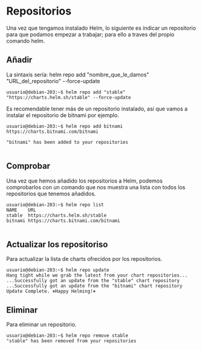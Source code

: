 # Repositorios

Una vez que tengamos instalado Helm, lo siguiente es indicar un repositorio para que podamos empezar a trabajar; para ello a traves del propio comando helm.

## Añadir
La sintaxis sería:
helm repo add "nombre_que_le_damos" "URL_del_repositorio" --force-update
~~~
usuario@debian-203:~$ helm repo add "stable" "https://charts.helm.sh/stable" --force-update
~~~
Es recomendable tener más de un repositorio instalado, así que  vamos a instalar el repositorio de bitnami por ejemplo.

~~~
usuario@debian-203:~$ helm repo add bitnami https://charts.bitnami.com/bitnami

"bitnami" has been added to your repositories


~~~

## Comprobar
Una vez que hemos añadido los repositorios a Helm, podemos comprobarlos con un comando que nos muestra una lista con todos los repositorios que tenemos añadidos.

~~~
usuario@debian-203:~$ helm repo list
NAME   	URL                               
stable 	https://charts.helm.sh/stable     
bitnami	https://charts.bitnami.com/bitnami


~~~

## Actualizar los repositoriso
Para actualizar la lista de charts ofrecidos por los repositorios.

~~~
usuario@debian-203:~$ helm repo update
Hang tight while we grab the latest from your chart repositories...
...Successfully got an update from the "stable" chart repository
...Successfully got an update from the "bitnami" chart repository
Update Complete. ⎈Happy Helming!⎈
~~~

## Eliminar
Para eliminar un repositorio.
~~~
usuario@debian-203:~$ helm repo remove stable
"stable" has been removed from your repositories
~~~